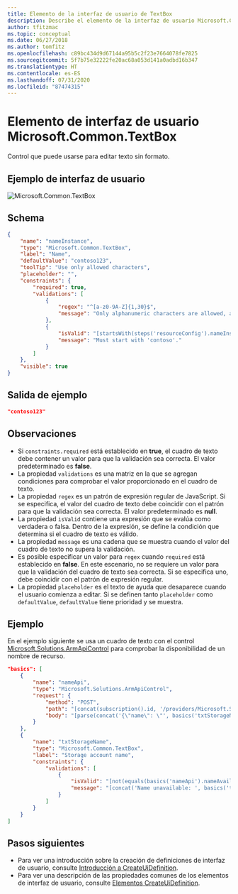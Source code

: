 ```yaml
---
title: Elemento de la interfaz de usuario de TextBox
description: Describe el elemento de la interfaz de usuario Microsoft.Common.TextBox para Azure Portal. Se usa para agregar texto sin formato.
author: tfitzmac
ms.topic: conceptual
ms.date: 06/27/2018
ms.author: tomfitz
ms.openlocfilehash: c89bc434d9d67144a95b5c2f23e7664078fe7825
ms.sourcegitcommit: 5f7b75e32222fe20ac68a053d141a0adbd16b347
ms.translationtype: HT
ms.contentlocale: es-ES
ms.lasthandoff: 07/31/2020
ms.locfileid: "87474315"
---
```

# <a name="microsoftcommontextbox-ui-element"></a>Elemento de interfaz de usuario Microsoft.Common.TextBox

Control que puede usarse para editar texto sin formato.

## <a name="ui-sample"></a>Ejemplo de interfaz de usuario

![Microsoft.Common.TextBox](./media/managed-application-elements/microsoft-common-textbox.png)

## <a name="schema"></a>Schema

```json
{
    "name": "nameInstance",
    "type": "Microsoft.Common.TextBox",
    "label": "Name",
    "defaultValue": "contoso123",
    "toolTip": "Use only allowed characters",
    "placeholder": "",
    "constraints": {
        "required": true,
        "validations": [
            {
                "regex": "^[a-z0-9A-Z]{1,30}$",
                "message": "Only alphanumeric characters are allowed, and the value must be 1-30 characters long."
            },
            {
                "isValid": "[startsWith(steps('resourceConfig').nameInstance, 'contoso')]",
                "message": "Must start with 'contoso'."
            }
        ]
    },
    "visible": true
}
```

## <a name="sample-output"></a>Salida de ejemplo

```json
"contoso123"
```

## <a name="remarks"></a>Observaciones

- Si `constraints.required` está establecido en **true**, el cuadro de texto debe contener un valor para que la validación sea correcta. El valor predeterminado es **false**.
- La propiedad `validations` es una matriz en la que se agregan condiciones para comprobar el valor proporcionado en el cuadro de texto.
- La propiedad `regex` es un patrón de expresión regular de JavaScript. Si se especifica, el valor del cuadro de texto debe coincidir con el patrón para que la validación sea correcta. El valor predeterminado es **null**.
- La propiedad `isValid` contiene una expresión que se evalúa como verdadera o falsa. Dentro de la expresión, se define la condición que determina si el cuadro de texto es válido.
- La propiedad `message` es una cadena que se muestra cuando el valor del cuadro de texto no supera la validación.
- Es posible especificar un valor para `regex` cuando `required` está establecido en **false**. En este escenario, no se requiere un valor para que la validación del cuadro de texto sea correcta. Si se especifica uno, debe coincidir con el patrón de expresión regular.
- La propiedad `placeholder` es el texto de ayuda que desaparece cuando el usuario comienza a editar. Si se definen tanto `placeholder` como `defaultValue`, `defaultValue` tiene prioridad y se muestra.

## <a name="example"></a>Ejemplo

En el ejemplo siguiente se usa un cuadro de texto con el control [Microsoft.Solutions.ArmApiControl](microsoft-solutions-armapicontrol.md) para comprobar la disponibilidad de un nombre de recurso.

```json
"basics": [
    {
        "name": "nameApi",
        "type": "Microsoft.Solutions.ArmApiControl",
        "request": {
            "method": "POST",
            "path": "[concat(subscription().id, '/providers/Microsoft.Storage/checkNameAvailability?api-version=2019-06-01')]",
            "body": "[parse(concat('{\"name\": \"', basics('txtStorageName'), '\", \"type\": \"Microsoft.Storage/storageAccounts\"}'))]"
        }
    },
    {
        "name": "txtStorageName",
        "type": "Microsoft.Common.TextBox",
        "label": "Storage account name",
        "constraints": {
            "validations": [
                {
                    "isValid": "[not(equals(basics('nameApi').nameAvailable, false))]",
                    "message": "[concat('Name unavailable: ', basics('txtStorageName'))]"
                }
            ]
        }
    }
]
```

## <a name="next-steps"></a>Pasos siguientes

* Para ver una introducción sobre la creación de definiciones de interfaz de usuario, consulte [Introducción a CreateUiDefinition](create-uidefinition-overview.md).
* Para ver una descripción de las propiedades comunes de los elementos de interfaz de usuario, consulte [Elementos CreateUiDefinition](create-uidefinition-elements.md).
